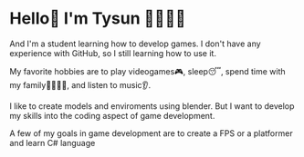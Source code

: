 # Hello👋 I'm Tysun 👨‍🎓🙋‍♂️

And I'm a student learning how to develop games. I don't have any experience with GitHub, so I still learning how to use it.

My favorite hobbies are to play videogames🎮, sleep😴, spend time with my family👨‍👨‍👧‍👦, and listen to music👂.

I like to create models and enviroments using blender. But I want to develop my skills into the coding aspect of game development. 

A few of my goals in game development are to create a FPS or a platformer and learn C# language
